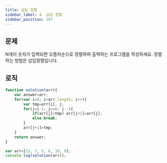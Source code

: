```yaml
---
title: 삽입 정렬
sidebar_label: 4. 삽입 정렬
sidebar_position: 197
---
```


## 문제 
N개이 숫자가 입력되면 오름차순으로 정렬하여 출력하는 프로그램을 작성하세요. 정렬하는 방법은 삽입정렬입니다.

## 로직

```js
function solution(arr){
    var answer=arr;
    for(var i=0; i<arr.length; i++){
        var tmp=arr[i], j;
        for(j=i-1; j>=0; j--){
            if(arr[j]>tmp) arr[j+1]=arr[j];
            else break;
        }
        arr[j+1]=tmp;
    } 
    return answer;
}

var arr=[11, 7, 5, 6, 10, 9];
console.log(solution(arr));
```